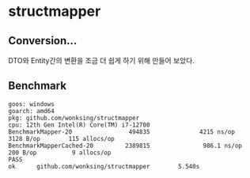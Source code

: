 # structmapper

## Conversion...
DTO와 Entity간의 변환을 조금 더 쉽게 하기 위해 만들어 보았다. 

## Benchmark
```
goos: windows
goarch: amd64
pkg: github.com/wonksing/structmapper
cpu: 12th Gen Intel(R) Core(TM) i7-12700
BenchmarkMapper-20                494835              4215 ns/op            3128 B/op        115 allocs/op
BenchmarkMapperCached-20         2389815               986.1 ns/op           200 B/op          9 allocs/op
PASS
ok      github.com/wonksing/structmapper        5.540s
```